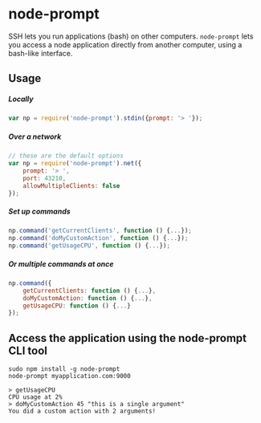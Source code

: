 # node-prompt
SSH lets you run applications (bash) on other computers. `node-prompt` lets you access a node application directly from another computer, using a bash-like interface.

## Usage
##### Locally
```js
var np = require('node-prompt').stdin({prompt: '> '});
```
##### Over a network
```js
// these are the default options
var np = require('node-prompt').net({
    prompt: '> ',
    port: 43210,
    allowMultipleClients: false
});
```

##### Set up commands
```js
np.command('getCurrentClients', function () {...});
np.command('doMyCustomAction', function () {...});
np.command('getUsageCPU', function () {...});
```

##### Or multiple commands at once
```js
np.command({
	getCurrentClients: function () {...},
	doMyCustomAction: function () {...},
	getUsageCPU: function () {...}
});
```

## Access the application using the node-prompt CLI tool
```
sudo npm install -g node-prompt
node-prompt myapplication.com:9000
```
```
> getUsageCPU
CPU usage at 2%
> doMyCustomAction 45 "this is a single argument"
You did a custom action with 2 arguments!
```




